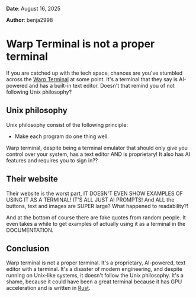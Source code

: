 **Date**: August 16, 2025

**Author**: benja2998

# Warp Terminal is not a proper terminal

If you are catched up with the tech space, chances are you've stumbled across the [Warp Terminal](https://warp.dev/terminal) at some point. It's a terminal that they say is AI-powered and has a built-in text editor. Doesn't that remind you of not following Unix philosophy?

## Unix philosophy

Unix philosophy consist of the following principle:

* Make each program do one thing well.

Warp terminal, despite being a terminal emulator that should only give you control over your system, has a text editor AND is proprietary! It also has AI features and requires you to sign in??

## Their website

Their website is the worst part, IT DOESN'T EVEN SHOW EXAMPLES OF USING IT AS A TERMINAL! IT'S ALL JUST AI PROMPTS! And ALL the buttons, text and images are SUPER large? What happened to readability?!

And at the bottom of course there are fake quotes from random people. It even takes a while to get examples of actually using it as a terminal in the DOCUMENTATION.

## Conclusion

Warp terminal is not a proper terminal. It's a proprietary, AI-powered, text editor with a terminal. It's a disaster of modern engineering, and despite running on Unix-like systems, it doesn't follow the Unix philosophy. It's a shame, because it could have been a great terminal because it has GPU acceleration and is written in [Rust](https://www.rust-lang.org/).
